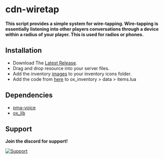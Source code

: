 # cdn-wiretap
**This script provides a simple system for wire-tapping. Wire-tapping is essentially listening into other players conversations through a device within a radius of your player. This is used for radios or phones.**

## Installation
- Download The [Latest Release](https://pages.github.com/).
- Drag and drop resource into your server files.
- Add the inventory [images](https://github.com/LuaLogic/cdn-wiretap/tree/main/install/imgs) to your inventory icons folder.
- Add the code from [here](https://github.com/LuaLogic/cdn-wiretap/blob/main/install/inv/ox.txt) to ox_inventory > data > items.lua

## Dependencies
- [pma-voice](https://github.com/AvarianKnight/pma-voice)
- [ox_lib](https://github.com/overextended/ox_lib)

## Support
**Join the discord for support!**
  <p align="left">
    <a href="https://discord.gg/invite/v9YsCZKq23">
      <img alt="Support" src="https://cdn.discordapp.com/attachments/1081055971897516093/1081081761389359245/Untitled.png" />
    </a>
  </p>
